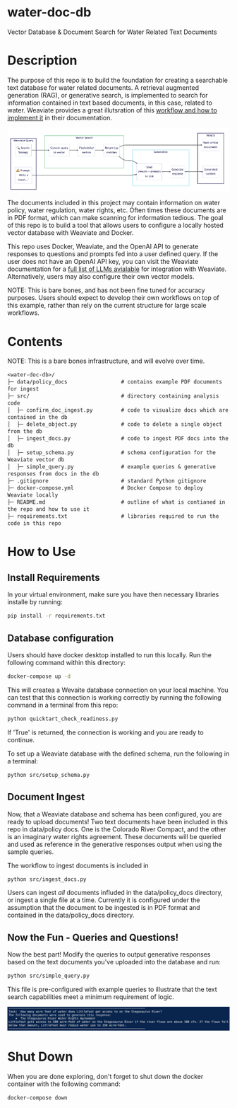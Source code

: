 # water-doc-db
Vector Database & Document Search for Water Related Text Documents

# Description
The purpose of this repo is to build the foundation for creating a searchable text database for 
water related documents. A retrieval augmented generation (RAG), or generative search, is 
implemented to search for information contained in text based documents, in this case, related to 
water. Weaviate provides a great illutsration of this [workflow and how to implement it](https://weaviate.io/developers/weaviate/quickstart/local) 
in their documentation.

![RAG overview](./static/images/weaviate_rag_overview.png)

The documents included in this project may contain information on water policy, water 
regulation, water rights, etc. Often times these documents are in PDF format, which can make 
scanning for information tedious. The goal of this repo is to build a tool that allows users to
configure a locally hosted vector database with Weaviate and Docker.

This repo uses Docker, Weaviate, and the OpenAI API to generate responses to questions and prompts
fed into a user defined query. If the user does not have an OpenAI API key, you can visit
the Weaviate documentation for a [full list of LLMs avialable](https://weaviate.io/developers/weaviate/model-providers) for integration with Weaviate. 
Alternatively, users may also configure their own vector models. 

NOTE: This is bare bones, and has not been fine tuned for accuracy purposes. Users should expect
to develop their own workflows on top of this example, rather than rely on the current structure 
for large scale workflows. 


# Contents
NOTE: This is a bare bones infrastructure, and will evolve over time.


    <water-doc-db>/
    ├─ data/policy_docs                 # contains example PDF documents for ingest
    ├─ src/                             # directory containing analysis code
    │  ├─ confirm_doc_ingest.py         # code to visualize docs which are contained in the db
    │  ├─ delete_object.py              # code to delete a single object from the db
    │  ├─ ingest_docs.py                # code to ingest PDF docs into the db
    │  ├─ setup_schema.py               # schema configuration for the Weaviate vector db
    │  ├─ simple_query.py               # example queries & generative responses from docs in the db
    ├─ .gitignore                       # standard Python gitignore
    ├─ docker-compose.yml               # Docker Compose to deploy Weaviate locally
    ├─ README.md                        # outline of what is contianed in the repo and how to use it
    ├─ requirements.txt                 # libraries required to run the code in this repo


# How to Use
## Install Requirements
In your virtual environment, make sure you have then necessary libraries installe by running:

```bash
pip install -r requirements.txt
```

## Database configuration
Users should have docker desktop installed to run this locally. Run the following command within 
this directory:

```bash
docker-compose up -d
```

This will createa a Wevaite database connection on your local machine. You can test that this 
connection is working correctly by running the following command in a terminal from this repo:

```bash
python quicktart_check_readiness.py
```

If 'True' is returned, the connection is working and you are ready to continue.

To set up a Weaviate database with the defined schema, run the following in a terminal:

```bash
python src/setup_schema.py
```

## Document Ingest
Now, that a Weaviate database and schema has been configured, you are ready to upload documents!
Two text documents have been included in this repo in data/policy docs. One is the Colorado River 
Compact, and the other is an imaginary water rights agreement. These documents will be queried and
used as reference in the generative responses output when using the sample queries. 

The workflow to ingest documents is included in 
```bash
python src/ingest_docs.py
```

Users can ingest *all* 
documents influded in the data/policy_docs directory, or ingest a single file at a time. Currently 
it is configured under the assumption that the document to be ingested is in PDF format and 
contained in the data/policy_docs directory.

## Now the Fun - Queries and Questions!
Now the best part! Modify the queries to output generative responses based on the text documents 
you've uploaded into the database and run:

```bash
python src/simple_query.py
```

This file is pre-configured with example
queries to illustrate that the text search capabilities meet a minimum requirement of logic.

![example gen output](./static/images/example_gen_response.png)

# Shut Down
When you are done exploring, don't forget to shut down the docker container with the following 
command:

 ```bash
docker-compose down
```